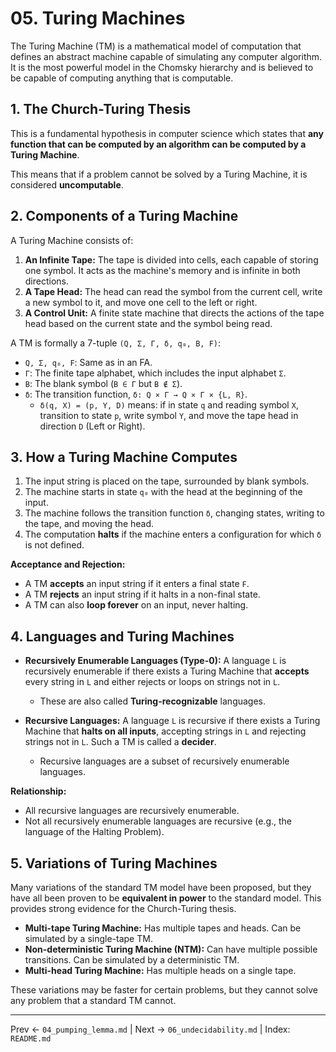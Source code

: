 # 05. Turing Machines

The Turing Machine (TM) is a mathematical model of computation that defines an abstract machine capable of simulating any computer algorithm. It is the most powerful model in the Chomsky hierarchy and is believed to be capable of computing anything that is computable.

## 1. The Church-Turing Thesis
This is a fundamental hypothesis in computer science which states that **any function that can be computed by an algorithm can be computed by a Turing Machine**.

This means that if a problem cannot be solved by a Turing Machine, it is considered **uncomputable**.

## 2. Components of a Turing Machine
A Turing Machine consists of:
1.  **An Infinite Tape:** The tape is divided into cells, each capable of storing one symbol. It acts as the machine's memory and is infinite in both directions.
2.  **A Tape Head:** The head can read the symbol from the current cell, write a new symbol to it, and move one cell to the left or right.
3.  **A Control Unit:** A finite state machine that directs the actions of the tape head based on the current state and the symbol being read.

A TM is formally a 7-tuple `(Q, Σ, Γ, δ, q₀, B, F)`:
- `Q, Σ, q₀, F`: Same as in an FA.
- `Γ`: The finite tape alphabet, which includes the input alphabet `Σ`.
- `B`: The blank symbol (`B ∈ Γ` but `B ∉ Σ`).
- `δ`: The transition function, `δ: Q × Γ → Q × Γ × {L, R}`.
  - `δ(q, X) = (p, Y, D)` means: if in state `q` and reading symbol `X`, transition to state `p`, write symbol `Y`, and move the tape head in direction `D` (Left or Right).

## 3. How a Turing Machine Computes
1.  The input string is placed on the tape, surrounded by blank symbols.
2.  The machine starts in state `q₀` with the head at the beginning of the input.
3.  The machine follows the transition function `δ`, changing states, writing to the tape, and moving the head.
4.  The computation **halts** if the machine enters a configuration for which `δ` is not defined.

**Acceptance and Rejection:**
- A TM **accepts** an input string if it enters a final state `F`.
- A TM **rejects** an input string if it halts in a non-final state.
- A TM can also **loop forever** on an input, never halting.

## 4. Languages and Turing Machines
- **Recursively Enumerable Languages (Type-0):** A language `L` is recursively enumerable if there exists a Turing Machine that **accepts** every string in `L` and either rejects or loops on strings not in `L`.
  - These are also called **Turing-recognizable** languages.

- **Recursive Languages:** A language `L` is recursive if there exists a Turing Machine that **halts on all inputs**, accepting strings in `L` and rejecting strings not in `L`. Such a TM is called a **decider**.
  - Recursive languages are a subset of recursively enumerable languages.

**Relationship:**
- All recursive languages are recursively enumerable.
- Not all recursively enumerable languages are recursive (e.g., the language of the Halting Problem).

## 5. Variations of Turing Machines
Many variations of the standard TM model have been proposed, but they have all been proven to be **equivalent in power** to the standard model. This provides strong evidence for the Church-Turing thesis.
- **Multi-tape Turing Machine:** Has multiple tapes and heads. Can be simulated by a single-tape TM.
- **Non-deterministic Turing Machine (NTM):** Can have multiple possible transitions. Can be simulated by a deterministic TM.
- **Multi-head Turing Machine:** Has multiple heads on a single tape.

These variations may be faster for certain problems, but they cannot solve any problem that a standard TM cannot.

---
Prev ← `04_pumping_lemma.md` | Next → `06_undecidability.md` | Index: `README.md`

